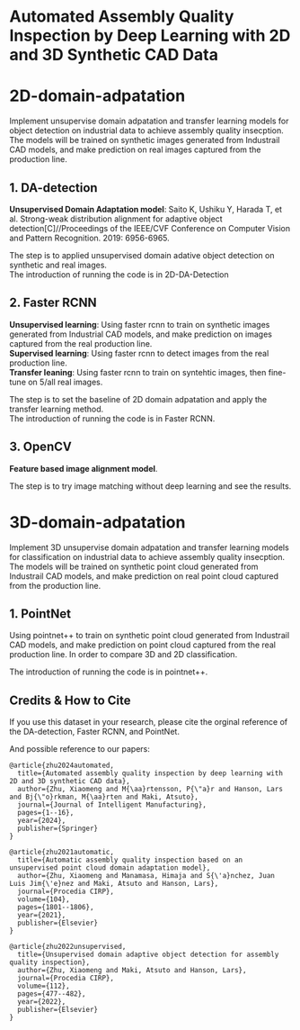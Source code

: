# Automated Assembly Quality Inspection by Deep Learning with 2D and 3D Synthetic CAD Data

# 2D-domain-adpatation
Implement unsupervise domain adpatation and transfer learning models for object detection on industrial data to achieve assembly quality insecption. The models will be trained on synthetic images generated from Industrail CAD models, and make prediction on real images captured from the production line. 

## 1. DA-detection  
**Unsupervised Domain Adaptation model**: Saito K, Ushiku Y, Harada T, et al. Strong-weak distribution alignment for adaptive object detection[C]//Proceedings of the IEEE/CVF Conference on Computer Vision and Pattern Recognition. 2019: 6956-6965.  

The step is to applied unsupervised domain adative object detection on synthetic and real images.   
The introduction of running the code is in 2D-DA-Detection  

## 2. Faster RCNN  
**Unsupervised learning**: Using faster rcnn to train on synthetic images generated from Industrial CAD models, and make prediction on images captured from the real production line.  
**Supervised learning**: Using faster rcnn to detect images from the real production line.    
**Transfer leaning**: Using faster rcnn to train on syntehtic images, then fine-tune on 5/all real images.   

The step is to set the baseline of 2D domain adpatation and apply the transfer learning method.   
The introduction of running the code is in Faster RCNN.  

## 3. OpenCV
**Feature based image alignment model**.   

The step is to try image matching without deep learning and see the results.   

# 3D-domain-adpatation
Implement 3D unsupervise domain adpatation  and transfer learning models for classification on industrial data to achieve assembly quality insecption. The models will be trained on synthetic  point cloud generated from Industrail CAD models, and make prediction on real point cloud captured from the production line.   

## 1. PointNet 
Using pointnet++ to train on synthetic point cloud generated from Industrail CAD models, and make prediction on point cloud captured from the real production line.
In order to compare 3D and 2D classification.   

The introduction of running the code is in pointnet++.  

## Credits & How to Cite
If you use this dataset in your research, please cite the orginal reference of the DA-detection, Faster RCNN, and PointNet. 

And possible reference to our papers:

```
@article{zhu2024automated,
  title={Automated assembly quality inspection by deep learning with 2D and 3D synthetic CAD data},
  author={Zhu, Xiaomeng and M{\aa}rtensson, P{\"a}r and Hanson, Lars and Bj{\"o}rkman, M{\aa}rten and Maki, Atsuto},
  journal={Journal of Intelligent Manufacturing},
  pages={1--16},
  year={2024},
  publisher={Springer}
}
```

```
@article{zhu2021automatic,
  title={Automatic assembly quality inspection based on an unsupervised point cloud domain adaptation model},
  author={Zhu, Xiaomeng and Manamasa, Himaja and S{\'a}nchez, Juan Luis Jim{\'e}nez and Maki, Atsuto and Hanson, Lars},
  journal={Procedia CIRP},
  volume={104},
  pages={1801--1806},
  year={2021},
  publisher={Elsevier}
}
```

```
@article{zhu2022unsupervised,
  title={Unsupervised domain adaptive object detection for assembly quality inspection},
  author={Zhu, Xiaomeng and Maki, Atsuto and Hanson, Lars},
  journal={Procedia CIRP},
  volume={112},
  pages={477--482},
  year={2022},
  publisher={Elsevier}
}
```
